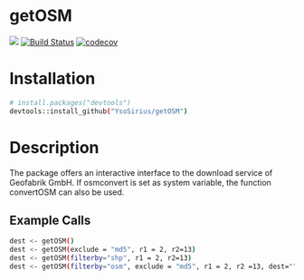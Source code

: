 # getOSM

[![](https://www.r-pkg.org/badges/version/getOSM)](https://www.r-pkg.org/pkg/getOSM)
[![Build Status](https://travis-ci.org/YsoSirius/getOSM.svg?branch=master)](https://travis-ci.org/YsoSirius/getOSM)
[![codecov](https://codecov.io/gh/YsoSirius/getOSM/branch/master/graph/badge.svg)](https://codecov.io/gh/YsoSirius/getOSM)


# Installation
 ```sh
# install.packages("devtools")
devtools::install_github("YsoSirius/getOSM")
```


# Description
The package offers an interactive interface to 
the download service of Geofabrik GmbH. If osmconvert is 
set as system variable, the function convertOSM can also be
used.


    
## Example Calls
 ```sh
dest <- getOSM()
dest <- getOSM(exclude = "md5", r1 = 2, r2=13)
dest <- getOSM(filterby="shp", r1 = 2, r2=13)
dest <- getOSM(filterby="osm", exclude = "md5", r1 = 2, r2 =13, dest="")
```

